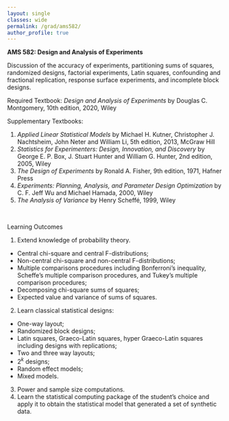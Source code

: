 ```yaml
---
layout: single
classes: wide
permalink: /grad/ams582/
author_profile: true
---
```


**AMS 582: Design and Analysis of Experiments**

Discussion of the accuracy of experiments, partitioning sums of squares, randomized designs, factorial experiments, Latin squares, confounding and fractional replication, response surface experiments, and incomplete block designs.

Required Textbook: *Design and Analysis of Experiments* by Douglas C. Montgomery, 10th edition, 2020, Wiley

Supplementary Textbooks:
1. *Applied Linear Statistical Models* by Michael H. Kutner, Christopher J. Nachtsheim, John Neter and William Li, 5th edition, 2013, McGraw Hill
2. *Statistics for Experimenters: Design, Innovation, and Discovery* by George E. P. Box, J. Stuart Hunter and William G. Hunter, 2nd edition, 2005, Wiley
3. *The Design of Experiments* by Ronald A. Fisher, 9th edition, 1971, Hafner Press
4. *Experiments: Planning, Analysis, and Parameter Design Optimization* by C. F. Jeff Wu and Michael Hamada, 2000, Wiley
5. *The Analysis of Variance* by Henry Scheffé, 1999, Wiley 

<br/>

Learning Outcomes

1. Extend knowledge of probability theory.
  - Central chi-square and central F-distributions;
  - Non-central chi-square and non-central F-distributions;
  - Multiple comparisons procedures including Bonferroni’s inequality, Scheffe’s multiple comparison procedures, and Tukey’s multiple comparison procedures;
  - Decomposing chi-square sums of squares;
  - Expected value and variance of sums of squares.
2. Learn classical statistical designs:
  - One-way layout;
  - Randomized block designs;
  - Latin squares, Graeco-Latin squares, hyper Graeco-Latin squares including designs with replications;
  - Two and three way layouts;
  - $2^k$ designs;
  - Random effect models;
  - Mixed models.
3. Power and sample size computations.
4. Learn the statistical computing package of the student’s choice and apply it to obtain the statistical model that generated a set of synthetic data.
